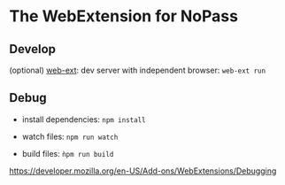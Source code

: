 # The WebExtension for NoPass

## Develop
(optional) [web-ext](https://developer.mozilla.org/en-US/Add-ons/WebExtensions/Getting_started_with_web-ext):
    dev server with independent browser: `web-ext run`

## Debug

* install dependencies:
    `npm install`

* watch files:
    `npm run watch`

* build files:
    `ǹpm run build`

https://developer.mozilla.org/en-US/Add-ons/WebExtensions/Debugging



